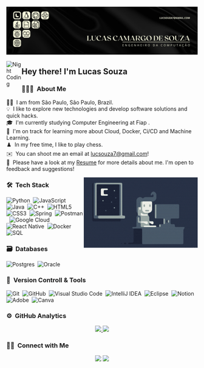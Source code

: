 ![Aditya Kanoi Banner](https://github.com/luccc777/luccc777/blob/main/1750265216866.jpeg)

<img alt="Night Coding" src="./assets/Hand%20Wave.gif" width='40' align="left"/><h2 align="left">Hey there! I'm Lucas Souza</h2>

<!-- ## 👋 &nbsp;Hey there! I'm Aditya Kanoi -->

### 👨🏻‍💻 &nbsp;About Me

👨‍💻 &nbsp;I am from São Paulo, São Paulo, Brazil.\
💡 &nbsp;I like to explore new technologies and develop software solutions and quick hacks.\
🎓 &nbsp;I'm currently studying Computer Engineering at Fiap .\
🌱 &nbsp;I'm on track for learning more about Cloud, Docker, Ci/CD and Machine Learning.\
♟️ &nbsp;In my free time, I like to play chess.\
✉️ &nbsp;You can shoot me an email at lucsouza7@gmail.com! \
📄 &nbsp;Please have a look at my [Resume](https://drive.google.com/file/d/1e560C3-06Kk0uu7AntMT3UXazunE69h7/view?usp=sharing) for more details about me. I'm open to feedback and suggestions!


<img alt="Night Coding" src="https://raw.githubusercontent.com/AVS1508/AVS1508/master/assets/Night-Coding.gif" align="right"/>

### 🛠 &nbsp;Tech Stack

![Python](https://img.shields.io/badge/python-3670A0?style=for-the-badge&logo=python&logoColor=ffdd54)&nbsp;
![JavaScript](https://img.shields.io/badge/javascript-%23323330.svg?style=for-the-badge&logo=javascript&logoColor=%23F7DF1E)&nbsp;
![Java](https://img.shields.io/badge/java-%23ED8B00.svg?style=for-the-badge&logo=java&logoColor=white)&nbsp;
![C++](https://img.shields.io/badge/c++-%2300599C.svg?style=for-the-badge&logo=c%2B%2B&logoColor=white)&nbsp;
![HTML5](https://img.shields.io/badge/html5-%23E34F26.svg?style=for-the-badge&logo=html5&logoColor=white)&nbsp;
![CSS3](https://img.shields.io/badge/css3-%231572B6.svg?style=for-the-badge&logo=css3&logoColor=white)&nbsp;
![Spring](https://img.shields.io/badge/spring-%236DB33F.svg?style=for-the-badge&logo=spring&logoColor=white)&nbsp;
![Postman](https://img.shields.io/badge/Postman-FF6C37?style=for-the-badge&logo=postman&logoColor=white)&nbsp;
![Google Cloud](https://img.shields.io/badge/GoogleCloud-%234285F4.svg?style=for-the-badge&logo=google-cloud&logoColor=white)&nbsp;
![React Native](https://img.shields.io/badge/React_Native-20232A?style=for-the-badge&logo=react&logoColor=61DAFB)&nbsp;
![Docker](https://img.shields.io/badge/Docker-2496ED?style=for-the-badge&logo=docker&logoColor=white)&nbsp;
![SQL](https://img.shields.io/badge/SQL-4479A1?style=for-the-badge&logo=postgresql&logoColor=white)&nbsp;

### 🗃 &nbsp;Databases

![Postgres](https://img.shields.io/badge/postgres-%23316192.svg?style=for-the-badge&logo=postgresql&logoColor=white)&nbsp;
![Oracle](https://img.shields.io/badge/Oracle_DB-F80000?style=for-the-badge&logo=oracle&logoColor=white)&nbsp;


### 🧰 &nbsp;Version Controll & Tools 

![Git](https://img.shields.io/badge/git-%23F05033.svg?style=for-the-badge&logo=git&logoColor=white)&nbsp;
![GitHub](https://img.shields.io/badge/github-%23121011.svg?style=for-the-badge&logo=github&logoColor=white)&nbsp;
![Visual Studio Code](https://img.shields.io/badge/Visual%20Studio%20Code-0078d7.svg?style=for-the-badge&logo=visual-studio-code&logoColor=white)&nbsp;
![IntelliJ IDEA](https://img.shields.io/badge/IntelliJ_IDEA-000000?style=for-the-badge&logo=intellijidea&logoColor=white)&nbsp;
![Eclipse](https://img.shields.io/badge/Eclipse-FE7A16.svg?style=for-the-badge&logo=Eclipse&logoColor=white)&nbsp;
![Notion](https://img.shields.io/badge/Notion-%23000000.svg?style=for-the-badge&logo=notion&logoColor=white)&nbsp;
![Adobe](https://img.shields.io/badge/adobe-%23FF0000.svg?style=for-the-badge&logo=adobe&logoColor=white)&nbsp;
![Canva](https://img.shields.io/badge/Canva-%2300C4CC.svg?style=for-the-badge&logo=Canva&logoColor=white)&nbsp;


### ⚙️ &nbsp;GitHub Analytics

<p align="center">
  <a href="https://github.com/luccc777">
    <img height="180em" src="https://github-readme-stats-eight-theta.vercel.app/api?username=luccc777&show_icons=true&theme=algolia&include_all_commits=true&count_private=true"/>
  </a>
  <a href="https://github.com/luccc777">
    <img height="180em" src="https://github-readme-stats-eight-theta.vercel.app/api/top-langs/?username=luccc777&layout=compact&langs_count=8&theme=algolia"/>
  </a>
</p>






### 🤝🏻 &nbsp;Connect with Me

<p align="center">
<a href="https://www.linkedin.com/in/lucas-souza-6ba25b219/"><img src="https://img.shields.io/badge/-Lucas%20Souza-0077B5?style=flat&logo=Linkedin&logoColor=white"/></a>
<a href="mailto:lucsouza7@gmail.com"><img src="https://img.shields.io/badge/-lucsouza7-D14836?style=flat&logo=Gmail&logoColor=white"/></a>
</p>
